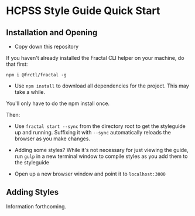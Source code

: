 # HCPSS Style Guide Quick Start

## Installation and Opening

- Copy down this repository

If you haven't already installed the Fractal CLI helper on your machine, do that first:

```shell
npm i @frctl/fractal -g
```

- Use `npm install` to download all dependencies for the project. This may take a while.

You'll only have to do the npm install once.

Then:

- Use `fractal start --sync` from the directory root to get the styleguide up and running. Suffixing it with `--sync` automatically reloads the browser as you make changes.

- Adding some styles? While it's not necessary for just viewing the guide, run `gulp` in a new terminal window to compile styles as you add them to the styleguide

- Open up a new browser window and point it to `localhost:3000`

## Adding Styles

Information forthcoming.